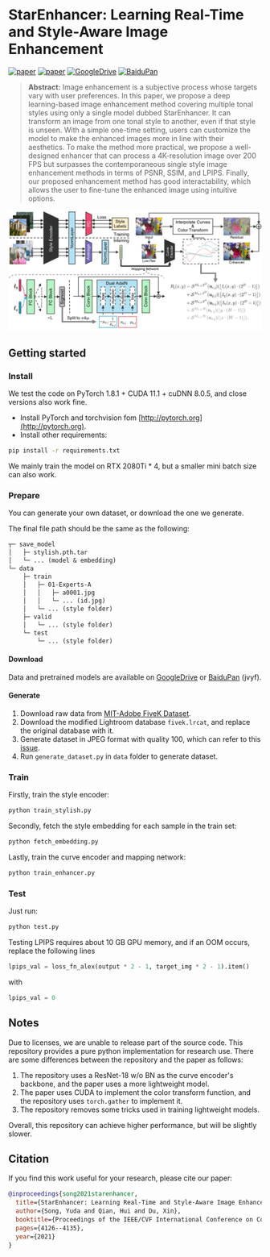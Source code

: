 # StarEnhancer: Learning Real-Time and Style-Aware Image Enhancement

[![paper](https://img.shields.io/badge/ICCV-Paper-red.svg)](https://openaccess.thecvf.com/content/ICCV2021/html/Song_StarEnhancer_Learning_Real-Time_and_Style-Aware_Image_Enhancement_ICCV_2021_paper.html) 
[![paper](https://img.shields.io/badge/arXiv-Paper-orange.svg)](https://arxiv.org/abs/2107.12898) 
[![GoogleDrive](https://img.shields.io/badge/GoogleDrive-Data-green)](https://drive.google.com/drive/folders/1RZpzNuyCcZVBALW3xZMvF-UhOD6xjFz3?usp=sharing) 
[![BaiduPan](https://img.shields.io/badge/BaiduPan-Data-blue)](https://pan.baidu.com/s/1cNGeilIuE6Tmi8mPg6VS5A?pwd=jvyf)

> **Abstract:** 
Image enhancement is a subjective process whose targets vary with user preferences.
In this paper, we propose a deep learning-based image enhancement method covering multiple tonal styles using only a single model dubbed StarEnhancer.
It can transform an image from one tonal style to another, even if that style is unseen.
With a simple one-time setting, users can customize the model to make the enhanced images more in line with their aesthetics.
To make the method more practical, we propose a well-designed enhancer that can process a 4K-resolution image over 200 FPS but surpasses the contemporaneous single style image enhancement methods in terms of PSNR, SSIM, and LPIPS.
Finally, our proposed enhancement method has good interactability, which allows the user to fine-tune the enhanced image using intuitive options.

![StarEnhancer](figs/overall.jpg)

## Getting started

### Install

We test the code on PyTorch 1.8.1 + CUDA 11.1 + cuDNN 8.0.5, and close versions also work fine.

- Install PyTorch and torchvision fom [http://pytorch.org](http://pytorch.org).
- Install other requirements:

```sh
pip install -r requirements.txt
```

We mainly train the model on RTX 2080Ti * 4, but a smaller mini batch size can also work.

### Prepare

You can generate your own dataset, or download the one we generate.

The final file path should be the same as the following:

```
┬─ save_model
│   ├─ stylish.pth.tar
│   └─ ... (model & embedding)
└─ data
    ├─ train
    │   ├─ 01-Experts-A
    │   │   ├─ a0001.jpg
    │   │   └─ ... (id.jpg)
    │   └─ ... (style folder)
    ├─ valid
    │   └─ ... (style folder)
    └─ test
        └─ ... (style folder)
```

#### Download

Data and pretrained models are available on [GoogleDrive](https://drive.google.com/drive/folders/1RZpzNuyCcZVBALW3xZMvF-UhOD6xjFz3?usp=sharing) or [BaiduPan](https://pan.baidu.com/s/1cNGeilIuE6Tmi8mPg6VS5A?pwd=jvyf) (jvyf).

#### Generate

1. Download raw data from [MIT-Adobe FiveK Dataset](https://data.csail.mit.edu/graphics/fivek/).
2. Download the modified Lightroom database `fivek.lrcat`, and replace the original database with it.
3. Generate dataset in JPEG format with quality 100, which can refer to this [issue](https://github.com/dvlab-research/DeepUPE/issues/26).
4. Run `generate_dataset.py` in `data` folder to generate dataset.

### Train

Firstly, train the style encoder:

```sh
python train_stylish.py
```

Secondly, fetch the style embedding for each sample in the train set:

```sh
python fetch_embedding.py
```

Lastly, train the curve encoder and mapping network:

```sh
python train_enhancer.py
```

### Test

Just run:

```sh
python test.py
```

Testing LPIPS requires about 10 GB GPU memory, and if an OOM occurs, replace the following lines

```python
lpips_val = loss_fn_alex(output * 2 - 1, target_img * 2 - 1).item()
```

with

```python
lpips_val = 0
```

## Notes

Due to licenses, we are unable to release part of the source code. 
This repository provides a pure python implementation for research use.
There are some differences between the repository and the paper as follows:

1. The repository uses a ResNet-18 w/o BN as the curve encoder's backbone, and the paper uses a more lightweight model.
2. The paper uses CUDA to implement the color transform function, and the repository uses `torch.gather` to implement it.
3. The repository removes some tricks used in training lightweight models.

Overall, this repository can achieve higher performance, but will be slightly slower.

## Citation
If you find this work useful for your research, please cite our paper:

```bibtex
@inproceedings{song2021starenhancer,
  title={StarEnhancer: Learning Real-Time and Style-Aware Image Enhancement},
  author={Song, Yuda and Qian, Hui and Du, Xin},
  booktitle={Proceedings of the IEEE/CVF International Conference on Computer Vision},
  pages={4126--4135},
  year={2021}
}
```
